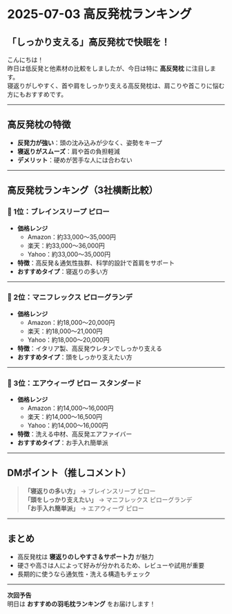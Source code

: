 # 2025-07-03 高反発枕ランキング

## 「しっかり支える」高反発枕で快眠を！

こんにちは！  
昨日は低反発と他素材の比較をしましたが、今日は特に **高反発枕** に注目します。  
寝返りがしやすく、首や肩をしっかり支える高反発枕は、肩こりや首こりに悩む方にもおすすめです。

---

## 高反発枕の特徴
- **反発力が強い**：頭の沈み込みが少なく、姿勢をキープ
- **寝返りがスムーズ**：肩や首の負担軽減
- **デメリット**：硬めが苦手な人には合わない

---

## 高反発枕ランキング（3社横断比較）

### 🥇 1位：ブレインスリープ ピロー
- **価格レンジ**  
  - Amazon：約33,000〜35,000円  
  - 楽天：約33,000〜36,000円  
  - Yahoo：約33,000〜35,000円
- **特徴**：高反発＆通気性抜群、科学的設計で首肩をサポート
- **おすすめタイプ**：寝返りの多い方

---

### 🥈 2位：マニフレックス ピローグランデ
- **価格レンジ**  
  - Amazon：約18,000〜20,000円  
  - 楽天：約18,000〜21,000円  
  - Yahoo：約18,000〜20,000円
- **特徴**：イタリア製、高反発ウレタンでしっかり支える
- **おすすめタイプ**：頭をしっかり支えたい方

---

### 🥉 3位：エアウィーヴ ピロー スタンダード
- **価格レンジ**  
  - Amazon：約14,000〜16,000円  
  - 楽天：約14,000〜16,500円  
  - Yahoo：約14,000〜16,000円
- **特徴**：洗える中材、高反発エアファイバー
- **おすすめタイプ**：お手入れ簡単派

---

## DMポイント（推しコメント）
> **「寝返りの多い方」** → ブレインスリープ ピロー  
> **「頭をしっかり支えたい」** → マニフレックス ピローグランデ  
> **「お手入れ簡単派」** → エアウィーヴ ピロー

---

## まとめ
- 高反発枕は **寝返りのしやすさ＆サポート力** が魅力
- 硬さや高さは人によって好みが分かれるため、レビューや試用が重要
- 長期的に使うなら通気性・洗える構造もチェック

---

**次回予告**  
明日は **おすすめの羽毛枕ランキング** をお届けします！
